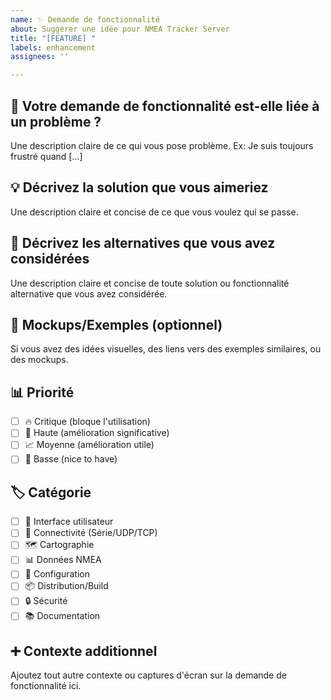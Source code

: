 ```yaml
---
name: ✨ Demande de fonctionnalité
about: Suggérer une idée pour NMEA Tracker Server
title: "[FEATURE] "
labels: enhancement
assignees: ''

---
```


## 🎯 Votre demande de fonctionnalité est-elle liée à un problème ?

Une description claire de ce qui vous pose problème. Ex: Je suis toujours frustré quand [...]

## 💡 Décrivez la solution que vous aimeriez

Une description claire et concise de ce que vous voulez qui se passe.

## 🔄 Décrivez les alternatives que vous avez considérées

Une description claire et concise de toute solution ou fonctionnalité alternative que vous avez considérée.

## 🎨 Mockups/Exemples (optionnel)

Si vous avez des idées visuelles, des liens vers des exemples similaires, ou des mockups.

## 📊 Priorité

- [ ] 🔥 Critique (bloque l'utilisation)
- [ ] 🚀 Haute (amélioration significative)
- [ ] 📈 Moyenne (amélioration utile)
- [ ] 🎨 Basse (nice to have)

## 🏷️ Catégorie

- [ ] 🧭 Interface utilisateur
- [ ] 📡 Connectivité (Série/UDP/TCP)
- [ ] 🗺️ Cartographie
- [ ] 📊 Données NMEA
- [ ] 🔧 Configuration
- [ ] 📦 Distribution/Build
- [ ] 🔒 Sécurité
- [ ] 📚 Documentation

## ➕ Contexte additionnel

Ajoutez tout autre contexte ou captures d'écran sur la demande de fonctionnalité ici.
